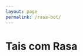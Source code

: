 ```yaml
---
layout: page
permalink: /rasa-bot/
---
```


# Tais com Rasa

<!-- Explicar o funcionamento da Tais com Rasa -->